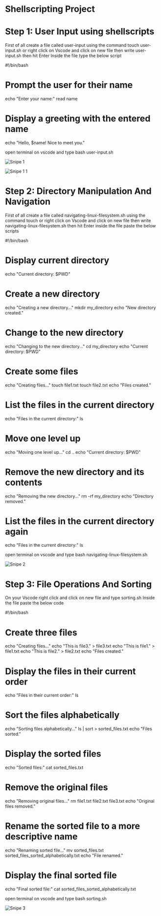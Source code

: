 # Shellscripting Project

# Step 1: User Input using shellscripts

First of all create a file called user-input using the command touch user-input.sh or right click on Vscode and click on new file then write user-input.sh then hit Enter
Inside the file type the below script

#!/bin/bash

# Prompt the user for their name
echo "Enter your name:"
read name

# Display a greeting with the entered name
echo "Hello, $name! Nice to meet you."

open terminal on vscode and type bash user-input.sh

![Snipe 1](https://github.com/Mirahkeyz/Darey.io-Projects/assets/134533695/1c953405-efa7-4805-b78e-8ecd1a7062d4)

![Snipe 1 1](https://github.com/Mirahkeyz/Darey.io-Projects/assets/134533695/0de7b1c9-9212-4dc6-936f-48a83385e9e2)


# Step 2: Directory Manipulation And Navigation

First of all create a file called navigating-linux-filesystem.sh using the command touch or right click on Vscode and click on new file then write navigating-linux-filesystem.sh then hit Enter
inside the file paste the below scripts

#!/bin/bash

# Display current directory
echo "Current directory: $PWD"

# Create a new directory
echo "Creating a new directory..."
mkdir my_directory
echo "New directory created."

# Change to the new directory
echo "Changing to the new directory..."
cd my_directory
echo "Current directory: $PWD"

# Create some files
echo "Creating files..."
touch file1.txt
touch file2.txt
echo "Files created."

# List the files in the current directory
echo "Files in the current directory:"
ls

# Move one level up
echo "Moving one level up..."
cd ..
echo "Current directory: $PWD"

# Remove the new directory and its contents
echo "Removing the new directory..."
rm -rf my_directory
echo "Directory removed."

# List the files in the current directory again
echo "Files in the current directory:"
ls

open terminal on vscode and type bash navigating-linux-filesystem.sh


![Snipe 2](https://github.com/Mirahkeyz/Darey.io-Projects/assets/134533695/e6ffb076-db5e-42ca-97b3-799583d0197e)


# Step 3: File Operations And Sorting

On your Vscode right click and click on new file and type sorting.sh
Inside the file paste the below code

#!/bin/bash

# Create three files
echo "Creating files..."
echo "This is file3." > file3.txt
echo "This is file1." > file1.txt
echo "This is file2." > file2.txt
echo "Files created."

# Display the files in their current order
echo "Files in their current order:"
ls

# Sort the files alphabetically
echo "Sorting files alphabetically..."
ls | sort > sorted_files.txt
echo "Files sorted."

# Display the sorted files
echo "Sorted files:"
cat sorted_files.txt

# Remove the original files
echo "Removing original files..."
rm file1.txt file2.txt file3.txt
echo "Original files removed."

# Rename the sorted file to a more descriptive name
echo "Renaming sorted file..."
mv sorted_files.txt sorted_files_sorted_alphabetically.txt
echo "File renamed."

# Display the final sorted file
echo "Final sorted file:"
cat sorted_files_sorted_alphabetically.txt

open terminal on vscode and type bash sorting.sh


![Snipe 3](https://github.com/Mirahkeyz/Darey.io-Projects/assets/134533695/42893cab-3319-4cb6-9a15-0a694a717a2c)
